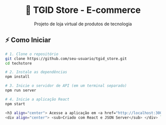 <h1 align="center">🚀 TGID Store - E-commerce</h1>

<div align="center">
  <p>Projeto de loja virtual de produtos de tecnologia</p>
</div>

## ⚡ Como Iniciar

```bash
# 1. Clone o repositório
git clone https://github.com/seu-usuario/tgid_store.git
cd techstore

# 2. Instale as dependências
npm install

# 3. Inicie o servidor de API (em um terminal separado)
npm run server

# 4. Inicie a aplicação React
npm start

<h3 align="center"> Acesse a aplicação em <a href="http://localhost:3000" target="_blank">http://localhost:3000</a> </h3>
<div align="center"> <sub>Criado com React e JSON Server</sub> </div> ```
